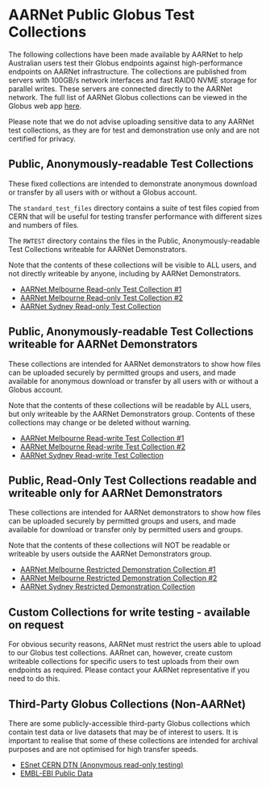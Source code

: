 # AARNet Public Globus Test Collections

The following collections have been made available by AARNet to help Australian users test their Globus endpoints against high-performance endpoints on AARNet infrastructure.
The collections are published from servers with 100GB/s network interfaces and fast RAID0 NVME storage for parallel writes. These servers are connected directly to the AARNet network.
The full list of AARNet Globus collections can be viewed in the Globus web app [here](https://app.globus.org/collections?entityType=GCSv5_guest_collection&q=AARNet&scope=all).

Please note that we do not advise uploading sensitive data to any AARNet test collections, as they are for test and demonstration use only and are not certified for privacy.

## Public, Anonymously-readable Test Collections

These fixed collections are intended to demonstrate anonymous download or transfer by all users with or without a Globus account.

The ```standard_test_files``` directory contains a suite of test files copied from CERN that will be useful for testing transfer performance with different sizes and numbers of files.

The ```RWTEST``` directory contains the files in the Public, Anonymously-readable Test Collections writeable for AARNet Demonstrators.

Note that the contents of these collections will be visible to ALL users, and not directly writeable by anyone, including by AARNet Demonstrators.

- [AARNet Melbourne Read-only Test Collection #1](https://app.globus.org/file-manager?origin_id=af7fa138-6565-4a6e-a863-2292a34fa1eb&origin_path=%2F&two_pane=false)
- [AARNet Melbourne Read-only Test Collection #2](https://app.globus.org/file-manager?origin_id=ea66df1d-7642-4e90-99ae-87a11e4c0678&origin_path=%2F&two_pane=false)
- [AARNet Sydney Read-only Test Collection](https://app.globus.org/file-manager?origin_id=481dde3c-15cc-4521-befa-68a37a2346f8&origin_path=%2F&two_pane=false)

## Public, Anonymously-readable Test Collections writeable for AARNet Demonstrators

These collections are intended for AARNet demonstrators to show how files can be uploaded securely by permitted groups and users, and made available for anonymous download or transfer by all users with or without a Globus account.

Note that the contents of these collections will be readable by ALL users, but only writeable by the AARNet Demonstrators group. Contents of these collections may change or be deleted without warning.

- [AARNet Melbourne Read-write Test Collection #1](https://app.globus.org/file-manager?origin_id=cd03197a-3ac5-4152-adbc-2dd7cf719a6f&origin_path=%2F&two_pane=false)
- [AARNet Melbourne Read-write Test Collection #2](https://app.globus.org/file-manager?origin_id=006f4bd3-24f7-42c7-9f2a-151f28845338&origin_path=%2F&two_pane=false)
- [AARNet Sydney Read-write Test Collection](https://app.globus.org/file-manager?origin_id=acacff14-5b44-4fe1-8ab2-a9836146d9b9&origin_path=%2F&two_pane=false)

## Public, Read-Only Test Collections readable and writeable only for AARNet Demonstrators

These collections are intended for AARNet demonstrators to show how files can be uploaded securely by permitted groups and users, and made available for download or transfer only by permitted users and groups.

Note that the contents of these collections will NOT be readable or writeable by users outside the AARNet Demonstrators group.

- [AARNet Melbourne Restricted Demonstration Collection #1](https://app.globus.org/file-manager?origin_id=d0795ba5-46a4-4672-9414-57a58d94c1da&origin_path=%2F&two_pane=false)
- [AARNet Melbourne Restricted Demonstration Collection #2](https://app.globus.org/file-manager?origin_id=4f61ba54-3a64-4ace-9b18-487317acbb0b&origin_path=%2F&two_pane=false)
- [AARNet Sydney Restricted Demonstration Collection](https://app.globus.org/file-manager?origin_id=8360af02-46f3-4371-9920-92209d19fac8&origin_path=%2F&two_pane=false)

## Custom Collections for write testing - available on request

For obvious security reasons, AARNet must restrict the users able to upload to our Globus test collections. AARnet can, however, create custom writeable collections for specific users to test uploads from their own endpoints as required. Please contact your AARNet representative if you need to do this.

## Third-Party Globus Collections (Non-AARNet)
There are some publicly-accessible third-party Globus collections which contain test data or live datasets that may be of interest to users. It is important to realise that some of these collections are intended for archival purposes and are not optimised for high transfer speeds.
- [ESnet CERN DTN (Anonymous read-only testing)](https://app.globus.org/file-manager?destination_id=531643be-e83e-4ebc-a0d1-d459b48432e7&destination_path=%2Ftest3%2F&origin_id=722751ce-1264-43b8-9160-a9272f746d78&two_pane=true)
- [EMBL-EBI Public Data](https://app.globus.org/file-manager?origin_id=47772002-3e5b-4fd3-b97c-18cee38d6df2&origin_path=%2Fbiostudies%2F)
